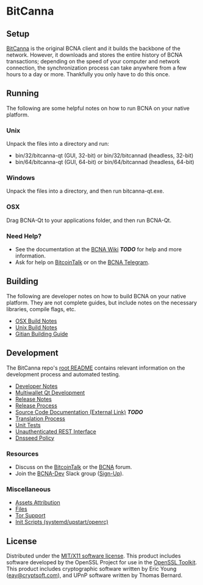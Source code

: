 BitCanna
=====================

Setup
---------------------
[BitCanna](http://bitcanna.io) is the original BCNA client and it builds the backbone of the network. However, it downloads and stores the entire history of BCNA transactions; depending on the speed of your computer and network connection, the synchronization process can take anywhere from a few hours to a day or more. Thankfully you only have to do this once.

Running
---------------------
The following are some helpful notes on how to run BCNA on your native platform.

### Unix

Unpack the files into a directory and run:

- bin/32/bitcanna-qt (GUI, 32-bit) or bin/32/bitcannad (headless, 32-bit)
- bin/64/bitcanna-qt (GUI, 64-bit) or bin/64/bitcannad (headless, 64-bit)

### Windows

Unpack the files into a directory, and then run bitcanna-qt.exe.

### OSX

Drag BCNA-Qt to your applications folder, and then run BCNA-Qt.

### Need Help?

* See the documentation at the [BCNA Wiki](https://github.com/BitCannaGlobal/BCNA/wiki) ***TODO***
for help and more information.
* Ask for help on [BitcoinTalk](https://bitcointalk.org/index.php?topic=2254046.0) or on the [BCNA Telegram](https://t.me/BCNAcoinOfficialChat).

Building
---------------------
The following are developer notes on how to build BCNA on your native platform. They are not complete guides, but include notes on the necessary libraries, compile flags, etc.

- [OSX Build Notes](build-osx.md)
- [Unix Build Notes](build-unix.md)
- [Gitian Building Guide](gitian-building.md)

Development
---------------------
The BitCanna repo's [root README](https://github.com/BCNA-Project/BCNA/blob/master/README.md) contains relevant information on the development process and automated testing.

- [Developer Notes](developer-notes.md)
- [Multiwallet Qt Development](multiwallet-qt.md)
- [Release Notes](release-notes.md)
- [Release Process](release-process.md)
- [Source Code Documentation (External Link)](https://dev.visucore.com/bitcoin/doxygen/) ***TODO***
- [Translation Process](translation_process.md)
- [Unit Tests](unit-tests.md)
- [Unauthenticated REST Interface](REST-interface.md)
- [Dnsseed Policy](dnsseed-policy.md)

### Resources

* Discuss on the [BitcoinTalk](https://bitcointalk.org/index.php?topic=1262920.0) or the [BCNA](http://forum.bitcanna.org/) forum.
* Join the [BCNA-Dev](https://bitcanna-dev.slack.com/) Slack group ([Sign-Up](https://bitcanna-dev.herokuapp.com/)).

### Miscellaneous
- [Assets Attribution](assets-attribution.md)
- [Files](files.md)
- [Tor Support](tor.md)
- [Init Scripts (systemd/upstart/openrc)](init.md)

License
---------------------
Distributed under the [MIT/X11 software license](http://www.opensource.org/licenses/mit-license.php).
This product includes software developed by the OpenSSL Project for use in the [OpenSSL Toolkit](https://www.openssl.org/). This product includes
cryptographic software written by Eric Young ([eay@cryptsoft.com](mailto:eay@cryptsoft.com)), and UPnP software written by Thomas Bernard.
